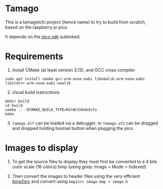 # Tamago

This is a tamagotchi project (hence name) to try to build from scratch, based on the raspberry pi pico

It depends on the [pico sdk](https://github.com/raspberrypi/pico-sdk/) sublinked.

# Requirements
 1. Install CMake (at least version 3.13), and GCC cross compiler
   ```
   sudo apt install cmake gcc-arm-none-eabi libnewlib-arm-none-eabi libstdc++-arm-none-eabi-newlib
   ```
 2. Usual build instructions
   ```
   mkdir build
   cd build
   cmake .. -DCMAKE_BUILD_TYPE=RelWithDebInfo
   make
   ```
 3. `tamago.elf` can be loaded via a debugger, or `tamago.uf2` can be dragged and dropped holding bootsel button when plugging the pico

# Images to display

  1. To get the source files to display they must first be converted to a 4 bits color scale (16 colors) bmp (using gimp: Image > Mode > Indexed)

  2. Then convert the images to header files using the very efficient [bmp2src](https://github.com/cbm80amiga/bmp2src/) and convert using
    ```
    bmp2src image.bmp > image.h
    ```